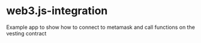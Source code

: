 # web3.js-integration
Example app to show how to connect to metamask and call functions on the vesting contract
